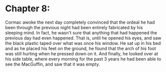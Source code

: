 # Chapter 8:

Cormac awoke the next day completely convinced that the ordeal he had been through the previous night had been entirely fabricated by his sleeping mind. In fact, he wasn't sure that anything that had happened the previous day had even happened. That is, until he opened his eyes, and saw the black plastic taped over what was once his window. He sat up in his bed and as he placed his feet on the ground, he found that the arch of his foot was still hurting when he pressed down on it. And finally, he looked over at his side table, where every morning for the past 3 years he had been able to see the MacGuffin, and saw that it was empty.

